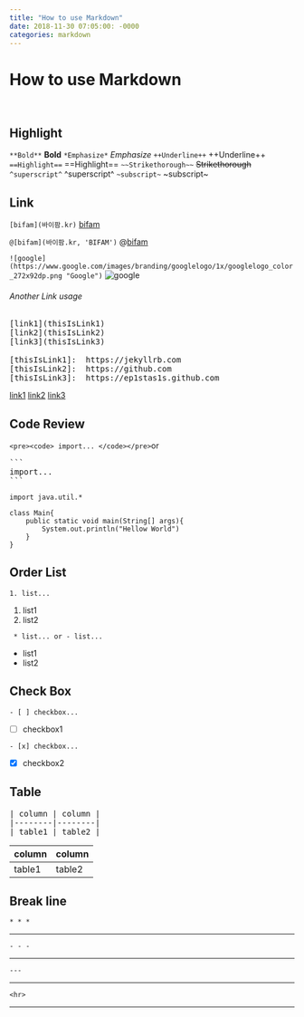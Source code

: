 ```yaml
---
title: "How to use Markdown"
date: 2018-11-30 07:05:00: -0000
categories: markdown
---
```

# How to use Markdown
</br>

## Highlight
`**Bold**` **Bold**
`*Emphasize*` *Emphasize*
`++Underline++` ++Underline++
`==Highlight==` ==Highlight==
`~~Strikethorough~~` ~~Strikethorough~~
`^superscript^` ^superscript^
`~subscript~` ~subscript~

## Link
`[bifam](바이팜.kr)` [bifam](http://바이팜.kr)

`@[bifam](바이팜.kr, 'BIFAM')` @[bifam](http://바이팜.kr, 'BIFAM')

`![google](https://www.google.com/images/branding/googlelogo/1x/googlelogo_color_272x92dp.png "Google")` 
![google](https://www.google.com/images/branding/googlelogo/1x/googlelogo_color_272x92dp.png "Google")

###### Another Link usage
<pre>
[link1](thisIsLink1)
[link2](thisIsLink2)
[link3](thisIsLink3)

[thisIsLink1]:	https://jekyllrb.com
[thisIsLink2]:	https://github.com
[thisIsLink3]:	https://ep1stas1s.github.com
</pre>

[link1](thisIsLink1)
[link2](thisIsLink2)
[link3](thisIsLink3)

[link1]:	https://jekyllrb.com
[link2]:	https://github.com
[link3]:	https://ep1stas1s.github.com


## Code Review
`<pre><code> import... </code></pre>`or
<pre>
```
import...
```
</pre>
<pre><code>import java.util.*

class Main{
	public static void main(String[] args){
    	System.out.println("Hellow World")
    }
}
</code></pre>


## Order List
`1. list...`
1. list1
2. list2

` * list... or - list...`
* list1
* list2




## Check Box
`- [ ] checkbox...` 
- [ ] checkbox1

`- [x] checkbox...` 
- [x] checkbox2

## Table
<pre>| column | column |
|--------|--------|
| table1 | table2 |</pre>

| column | column |
|--------|--------|
| table1 | table2 |

## Break line
`* * *`
* * *
`- - -`
- - -
`---`

---
`<hr>`
<hr>










